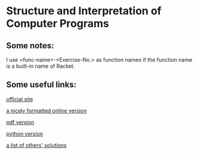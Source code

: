 Structure and Interpretation of Computer Programs
===

Some notes:
---
I use \<func-name>-<Exercise-No.> as function names if the function name is a built-in name of Racket.

Some useful links:
---

[official site](http://mitpress.mit.edu/sites/default/files/sicp/index.html)

[a nicely formatted online version](http://sarabander.github.io/sicp/html/index.xhtml)

[pdf version](https://github.com/sarabander/sicp-pdf)

[python version](http://www-inst.eecs.berkeley.edu/~cs61a/sp12/book/)

[a list of others' solutions](http://community.schemewiki.org/?sicp-solutions)
